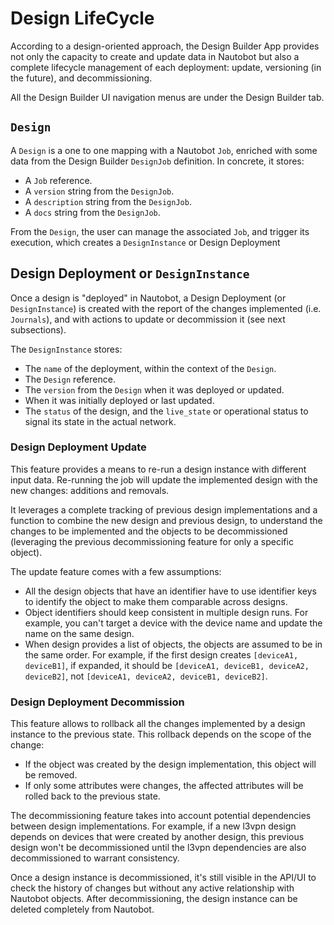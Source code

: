 # Design LifeCycle

<!-- TODO: Add the screenshoots -->

According to a design-oriented approach, the Design Builder App provides not only the capacity to create and update data in Nautobot but also a complete lifecycle management of each deployment: update, versioning (in the future), and decommissioning.

<!-- TODO: without an identifier: IDENTIFIER_KEYS = ["!create_or_update", "!create", "!update", "!get"],
the update features are not working as expected.
I would propose to use explicit action tags even for create: "!create:name"
 -->

All the Design Builder UI navigation menus are under the Design Builder tab.

## `Design`

A `Design` is a one to one mapping with a Nautobot `Job`, enriched with some data from the Design Builder `DesignJob` definition. In concrete, it stores:

- A `Job` reference.
- A `version` string from the `DesignJob`.
- A `description` string from the `DesignJob`.
- A `docs` string from the `DesignJob`.

<!-- TODO: Add the screenshoot of the table of Design -->

From the `Design`, the user can manage the associated `Job`, and trigger its execution, which creates a `DesignInstance` or Design Deployment

## Design Deployment or `DesignInstance`

Once a design is "deployed" in Nautobot, a Design Deployment (or `DesignInstance`) is created with the report of the changes implemented (i.e. `Journals`), and with actions to update or decommission it (see next subsections).

The `DesignInstance` stores:

- The `name` of the deployment, within the context of the `Design`.
- The `Design` reference.
- The `version` from the `Design` when it was deployed or updated.
- When it was initially deployed or last updated.
- The `status` of the design, and the `live_state` or operational status to signal its state in the actual network.

<!-- TODO: Add the screenshoot of the table of DesignInstance -->

### Design Deployment Update

This feature provides a means to re-run a design instance with different input data. Re-running the job will update the implemented design with the new changes: additions and removals.

It leverages a complete tracking of previous design implementations and a function to combine the new design and previous design, to understand the changes to be implemented and the objects to be decommissioned (leveraging the previous decommissioning feature for only a specific object).

The update feature comes with a few assumptions:

- All the design objects that have an identifier have to use identifier keys to identify the object to make them comparable across designs.
- Object identifiers should keep consistent in multiple design runs. For example, you can't target a device with the device name and update the name on the same design.
- When design provides a list of objects, the objects are assumed to be in the same order. For example, if the first design creates `[deviceA1, deviceB1]`, if expanded, it should be `[deviceA1, deviceB1, deviceA2, deviceB2]`, not `[deviceA1, deviceA2, deviceB1, deviceB2]`.

<!--
TODO:
- We could check design for update capabilities? to disable when not possible
-->

### Design Deployment Decommission

This feature allows to rollback all the changes implemented by a design instance to the previous state. This rollback depends on the scope of the change:

- If the object was created by the design implementation, this object will be removed.
- If only some attributes were changes, the affected attributes will be rolled back to the previous state.

The decommissioning feature takes into account potential dependencies between design implementations. For example, if a new l3vpn design depends on devices that were created by another design, this previous design won't be decommissioned until the l3vpn dependencies are also decommissioned to warrant consistency.

Once a design instance is decommissioned, it's still visible in the API/UI to check the history of changes but without any active relationship with Nautobot objects. After decommissioning, the design instance can be deleted completely from Nautobot.
